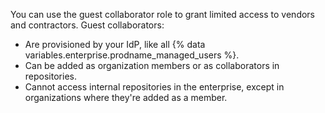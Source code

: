 You can use the guest collaborator role to grant limited access to vendors and contractors. Guest collaborators:

- Are provisioned by your IdP, like all {% data variables.enterprise.prodname_managed_users %}.
- Can be added as organization members or as collaborators in repositories.
- Cannot access internal repositories in the enterprise, except in organizations where they're added as a member.
